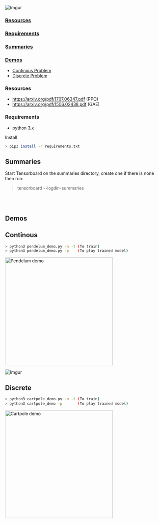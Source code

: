 ![Imgur](https://i.imgur.com/9v1BFS3.png)

### [Resources](#resources-1)
### [Requirements](#requirements-1)
### [Summaries](#summaries-1)
### [Demos](#demos-1)
  * [Continous Problem](#continous)
  * [Discrete Problem](#discrete)

### Resources 
  * https://arxiv.org/pdf/1707.06347.pdf (PPO)
  * https://arxiv.org/pdf/1506.02438.pdf (GAE)

### Requirements
  * python 3.x

Install
```bash
> pip3 install -r requirements.txt
```

Summaries
---
Start Tensorboard on the summaries directory, create one if there is none then run:
> tensorboard --logdir=summaries


<br>
<br>

## Demos

## Continous

```bash
> python3 pendelum_demo.py -n -t (To train)
> python3 pendelum_demo.py -p    (To play trained model)
```

<a href="https://giphy.com/gifs/jxa5HFQeS3CLO2Sxdm"> <img width=351px src="https://media.giphy.com/media/jxa5HFQeS3CLO2Sxdm/giphy.gif" title="Pendelum demo"/></a>

![Imgur](https://i.imgur.com/vxiH7GY.png)


## Discrete

```bash
> python3 cartpole_demo.py -n -t (To train)
> python3 cartpole_demo -p       (To play trained model)
```

<a href="https://giphy.com/gifs/3rWc8qOYjVCfsgiqh2"> <img width=351px src="https://media.giphy.com/media/3rWc8qOYjVCfsgiqh2/giphy.gif" title="Cartpole demo"/></a>

